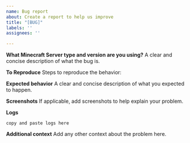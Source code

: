 ```yaml
---
name: Bug report
about: Create a report to help us improve
title: "[BUG]"
labels: ''
assignees: ''

---
```


**What Minecraft Server type and version are you using?**
A clear and concise description of what the bug is.

**To Reproduce**
Steps to reproduce the behavior:

**Expected behavior**
A clear and concise description of what you expected to happen.

**Screenshots**
If applicable, add screenshots to help explain your problem.

**Logs**
```
copy and paste logs here
```

**Additional context**
Add any other context about the problem here.
